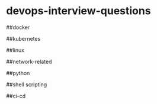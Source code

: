 # devops-interview-questions

##docker

##kubernetes

##linux

##network-related

##python

##shell scripting

##ci-cd



